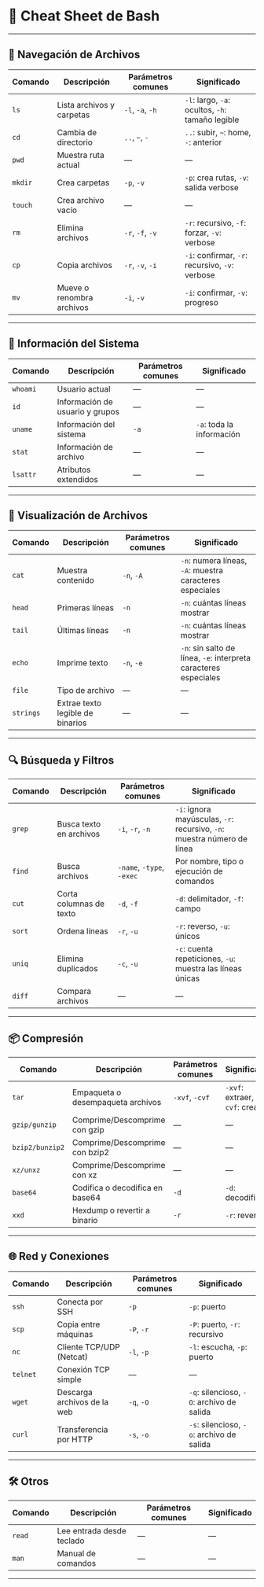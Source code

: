 # 📜 Cheat Sheet de Bash

---

## 📁 Navegación de Archivos

| Comando | Descripción | Parámetros comunes | Significado |
|--------|-------------|--------------------|-------------|
| `ls` | Lista archivos y carpetas | `-l`, `-a`, `-h` | `-l`: largo, `-a`: ocultos, `-h`: tamaño legible |
| `cd` | Cambia de directorio | `..`, `~`, `-` | `..`: subir, `~`: home, `-`: anterior |
| `pwd` | Muestra ruta actual | — | — |
| `mkdir` | Crea carpetas | `-p`, `-v` | `-p`: crea rutas, `-v`: salida verbose |
| `touch` | Crea archivo vacío | — | — |
| `rm` | Elimina archivos | `-r`, `-f`, `-v` | `-r`: recursivo, `-f`: forzar, `-v`: verbose |
| `cp` | Copia archivos | `-r`, `-v`, `-i` | `-i`: confirmar, `-r`: recursivo, `-v`: verbose |
| `mv` | Mueve o renombra archivos | `-i`, `-v` | `-i`: confirmar, `-v`: progreso |

---

## 📂 Información del Sistema

| Comando | Descripción | Parámetros comunes | Significado |
|--------|-------------|--------------------|-------------|
| `whoami` | Usuario actual | — | — |
| `id` | Información de usuario y grupos | — | — |
| `uname` | Información del sistema | `-a` | `-a`: toda la información |
| `stat` | Información de archivo | — | — |
| `lsattr` | Atributos extendidos | — | — |

---

## 📑 Visualización de Archivos

| Comando | Descripción | Parámetros comunes | Significado |
|--------|-------------|--------------------|-------------|
| `cat` | Muestra contenido | `-n`, `-A` | `-n`: numera líneas, `-A`: muestra caracteres especiales |
| `head` | Primeras líneas | `-n` | `-n`: cuántas líneas mostrar |
| `tail` | Últimas líneas | `-n` | `-n`: cuántas líneas mostrar |
| `echo` | Imprime texto | `-n`, `-e` | `-n`: sin salto de línea, `-e`: interpreta caracteres especiales |
| `file` | Tipo de archivo | — | — |
| `strings` | Extrae texto legible de binarios | — | — |

---

## 🔍 Búsqueda y Filtros

| Comando | Descripción | Parámetros comunes | Significado |
|--------|-------------|--------------------|-------------|
| `grep` | Busca texto en archivos | `-i`, `-r`, `-n` | `-i`: ignora mayúsculas, `-r`: recursivo, `-n`: muestra número de línea |
| `find` | Busca archivos | `-name`, `-type`, `-exec` | Por nombre, tipo o ejecución de comandos |
| `cut` | Corta columnas de texto | `-d`, `-f` | `-d`: delimitador, `-f`: campo |
| `sort` | Ordena líneas | `-r`, `-u` | `-r`: reverso, `-u`: únicos |
| `uniq` | Elimina duplicados | `-c`, `-u` | `-c`: cuenta repeticiones, `-u`: muestra las líneas únicas |
| `diff` | Compara archivos | — | — |

---

## 📦 Compresión

| Comando | Descripción | Parámetros comunes | Significado |
|--------|-------------|--------------------|-------------|
| `tar` | Empaqueta o desempaqueta archivos | `-xvf`, `-cvf` | `-xvf`: extraer, `-cvf`: crear |
| `gzip/gunzip` | Comprime/Descomprime con gzip | — | — |
| `bzip2/bunzip2` | Comprime/Descomprime con bzip2 | — | — |
| `xz/unxz` | Comprime/Descomprime con xz | — | — |
| `base64` | Codifica o decodifica en base64 | `-d` | `-d`: decodificar |
| `xxd` | Hexdump o revertir a binario | `-r` | `-r`: revertir |

---

## 🌐 Red y Conexiones

| Comando | Descripción | Parámetros comunes | Significado |
|--------|-------------|--------------------|-------------|
| `ssh` | Conecta por SSH | `-p` | `-p`: puerto |
| `scp` | Copia entre máquinas | `-P`, `-r` | `-P`: puerto, `-r`: recursivo |
| `nc` | Cliente TCP/UDP (Netcat) | `-l`, `-p` | `-l`: escucha, `-p`: puerto |
| `telnet` | Conexión TCP simple | — | — |
| `wget` | Descarga archivos de la web | `-q`, `-O` | `-q`: silencioso, `-O`: archivo de salida |
| `curl` | Transferencia por HTTP | `-s`, `-o` | `-s`: silencioso, `-o`: archivo de salida |

---

## 🛠 Otros

| Comando | Descripción | Parámetros comunes | Significado |
|--------|-------------|--------------------|-------------|
| `read` | Lee entrada desde teclado | — | — |
| `man` | Manual de comandos | — | — |

---
